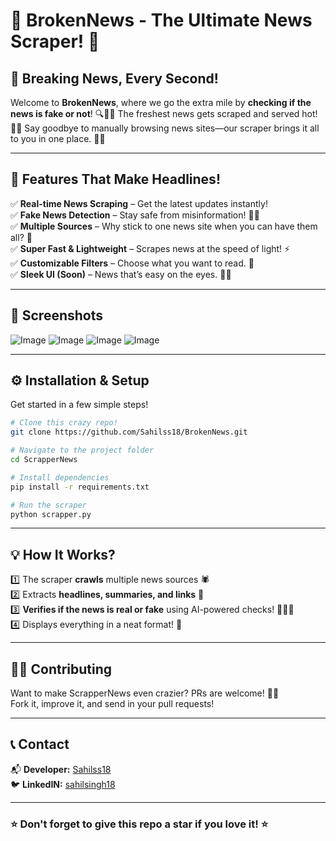 # 📰 BrokenNews - The Ultimate News Scraper! 🚀

## 📢 Breaking News, Every Second!  
Welcome to **BrokenNews**, where we go the extra mile by **checking if the news is fake or not**! 🔍🕵️‍♂️
The freshest news gets scraped and served hot! 🍕🔥 
Say goodbye to manually browsing news sites—our scraper brings it all to you in one place. 🤖💡

---

## 🌟 Features That Make Headlines!
✅ **Real-time News Scraping** – Get the latest updates instantly!  
✅ **Fake News Detection** – Stay safe from misinformation! 🛑📰  
✅ **Multiple Sources** – Why stick to one news site when you can have them all? 📡  
✅ **Super Fast & Lightweight** – Scrapes news at the speed of light! ⚡  
✅ **Customizable Filters** – Choose what you want to read. 🎯  
✅ **Sleek UI (Soon)** – News that’s easy on the eyes. 👀✨  

---

## 📸 Screenshots

![Image](https://github.com/user-attachments/assets/26290d4c-e34f-4596-964b-191b711cefa8)
![Image](https://github.com/user-attachments/assets/c112a540-83a8-4c2e-a59c-d61b7d308a45)
![Image](https://github.com/user-attachments/assets/a2d37ffb-264b-408d-b2b0-0505dceef27c)
![Image](https://github.com/user-attachments/assets/3b8fc04d-96f2-47c1-ba4b-74c7cd188c44) 

---

## ⚙️ Installation & Setup
Get started in a few simple steps!  
```sh
# Clone this crazy repo!
git clone https://github.com/Sahilss18/BrokenNews.git

# Navigate to the project folder
cd ScrapperNews

# Install dependencies
pip install -r requirements.txt

# Run the scraper
python scrapper.py
```
---

## 💡 How It Works?
1️⃣ The scraper **crawls** multiple news sources 🕷️  
2️⃣ Extracts **headlines, summaries, and links** 📜  
3️⃣ **Verifies if the news is real or fake** using AI-powered checks! 🤖✅❌  
4️⃣ Displays everything in a neat format! 🎉  

---

## 👨‍💻 Contributing
Want to make ScrapperNews even crazier? PRs are welcome! 🎩✨  
Fork it, improve it, and send in your pull requests!  

---

## 📞 Contact
📬 **Developer:** [Sahilss18](https://github.com/Sahilss18)  
🐦 **LinkedIN:** [sahilsingh18](www.linkedin.com/in/sahilsingh18)  


---

### ⭐ Don't forget to give this repo a star if you love it! ⭐
